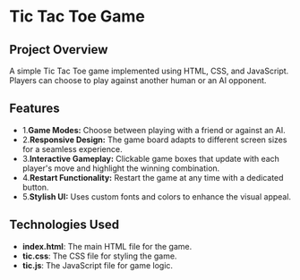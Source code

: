 # Tic Tac Toe Game

## Project Overview

A simple Tic Tac Toe game implemented using HTML, CSS, and JavaScript. Players can choose to play against another human or an AI opponent.

## Features
- 1.**Game Modes:** Choose between playing with a friend or against an AI.
- 2.**Responsive Design:** The game board adapts to different screen sizes for a seamless experience.
- 3.**Interactive Gameplay:** Clickable game boxes that update with each player's move and highlight the winning combination.
- 4.**Restart Functionality:** Restart the game at any time with a dedicated button.
- 5.**Stylish UI:** Uses custom fonts and colors to enhance the visual appeal.

## Technologies Used

- **index.html**: The main HTML file for the game.
- **tic.css**: The CSS file for styling the game.
- **tic.js**: The JavaScript file for game logic.
